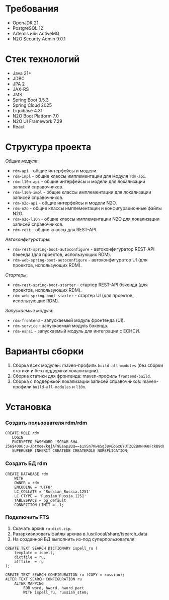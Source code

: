 # Требования

- OpenJDK 21
- PostgreSQL 12
- Artemis или ActiveMQ
- N2O Security Admin 9.0.1

# Стек технологий

- Java 21+
- JDBC
- JPA 2
- JAX-RS
- JMS
- Spring Boot 3.5.3
- Spring Cloud 2025
- Liquibase 4.31
- N2O Boot Platform 7.0
- N2O UI Framework 7.29
- React

# Структура проекта

*Общие модули*:
- `rdm-api` - общие интерфейсы и модели.
- `rdm-impl` - общие классы имплементации для модуля `rdm-api`.
- `rdm-l10n-api` - общие интерфейсы и модели для локализации записей справочников.
- `rdm-l10n-impl` - общие классы имплементации для локализации записей справочников.
- `rdm-n2o-api` - общие интерфейсы и модели N2O. 
- `rdm-n2o` - общие классы имплементации и конфигурационные файлы N2O. 
- `rdm-n2o-l10n` - общие классы имплементации N2O для локализации записей справочников.
- `rdm-rest` - общие классы для REST-API.
 
*Автоконфигураторы*:
- `rdm-rest-spring-boot-autoconfigure` - автоконфигуратор REST-API бэкенда (для проектов, использующих RDM).
- `rdm-web-spring-boot-autoconfigure` - автоконфигуратор UI (для проектов, использующих RDM).

*Стартеры*:
- `rdm-rest-spring-boot-starter` - стартер REST-API бэкенда (для проектов, использующих RDM).
- `rdm-web-spring-boot-starter` - стартер UI (для проектов, использующих RDM).

*Запускаемые модули*:
- `rdm-frontend` - запускаемый модуль фронтенда (UI).
- `rdm-service` - запускаемый модуль бэкенда.
- `rdm-esnsi` - запускаемый модуль для интеграции с ЕСНСИ.

# Варианты сборки

1) Сборка всех модулей: maven-профиль `build-all-modules` (без сборки статики и без поддержки локализации).
2) Сборка статики для фронтенда: maven-профиль `frontend-build`.
3) Сборка с поддержкой локализации записей справочников: maven-профили `build-all-modules` и `l10n`.

# Установка

### Создать пользователя rdm/rdm

```
CREATE ROLE rdm
   LOGIN
   ENCRYPTED PASSWORD 'SCRAM-SHA-256$4096:u+JptXqe/kgjAT9EeGp2QQ==$1xSn7KweSg38yEoGxUYUTZQ2BnNHA0FckB9dLPNoh64=:LuGkaxoqOZfPlpe0uNEzEiABBtZyETodU2NziloUdFQ='
   SUPERUSER INHERIT CREATEDB CREATEROLE NOREPLICATION;
```

### Создать БД rdm

```
CREATE DATABASE rdm
    WITH
    OWNER = rdm
    ENCODING = 'UTF8'
    LC_COLLATE = 'Russian_Russia.1251'
    LC_CTYPE = 'Russian_Russia.1251'
    TABLESPACE = pg_default
    CONNECTION LIMIT = -1;
```

### Подключить FTS

1. Скачать архив `ru-dict.zip`.
2. Разархивировать файлы архива в /usr/local/share/tsearch_data
3. На созданной БД выполнить из-под суперпользователя:

```
CREATE TEXT SEARCH DICTIONARY ispell_ru (
    template = ispell,
    dictfile = ru,
    afffile  = ru
);
 
CREATE TEXT SEARCH CONFIGURATION ru (COPY = russian);
ALTER TEXT SEARCH CONFIGURATION ru
    ALTER MAPPING
        FOR word, hword, hword_part
        WITH ispell_ru, russian_stem;
```
